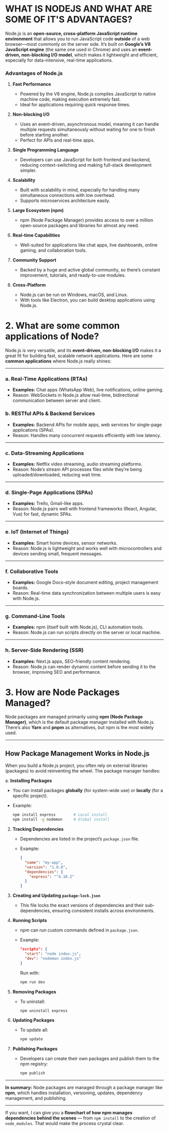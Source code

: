 # WHAT IS NODEJS AND WHAT ARE SOME OF IT'S ADVANTAGES?



Node.js is an **open-source, cross-platform JavaScript runtime environment** that allows you to run JavaScript code **outside** of a web browser—most commonly on the server side.
It’s built on **Google’s V8 JavaScript engine** (the same one used in Chrome) and uses an **event-driven, non-blocking I/O model**, which makes it lightweight and efficient, especially for data-intensive, real-time applications.


### **Advantages of Node.js**


1. **Fast Performance**

   * Powered by the V8 engine, Node.js compiles JavaScript to native machine code, making execution extremely fast.
   * Ideal for applications requiring quick response times.

2. **Non-blocking I/O**

   * Uses an event-driven, asynchronous model, meaning it can handle multiple requests simultaneously without waiting for one to finish before starting another.
   * Perfect for APIs and real-time apps.

3. **Single Programming Language**

   * Developers can use JavaScript for both frontend and backend, reducing context-switching and making full-stack development simpler.

4. **Scalability**

   * Built with scalability in mind, especially for handling many simultaneous connections with low overhead.
   * Supports microservices architecture easily.

5. **Large Ecosystem (npm)**

   * npm (Node Package Manager) provides access to over a million open-source packages and libraries for almost any need.

6. **Real-time Capabilities**

   * Well-suited for applications like chat apps, live dashboards, online gaming, and collaboration tools.

7. **Community Support**

   * Backed by a huge and active global community, so there’s constant improvement, tutorials, and ready-to-use modules.

8. **Cross-Platform**

   * Node.js can be run on Windows, macOS, and Linux.
   * With tools like Electron, you can build desktop applications using Node.js.



# 2. What are some common applications of Node?


   Node.js is very versatile, and its **event-driven, non-blocking I/O** makes it a great fit for building fast, scalable network applications.
Here are some **common applications** where Node.js really shines:

---

### **a. Real-Time Applications (RTAs)**

* **Examples:** Chat apps (WhatsApp Web), live notifications, online gaming.
* Reason: WebSockets in Node.js allow real-time, bidirectional communication between server and client.

### **b. RESTful APIs & Backend Services**

* **Examples:** Backend APIs for mobile apps, web services for single-page applications (SPAs).
* Reason: Handles many concurrent requests efficiently with low latency.

---

### **c. Data-Streaming Applications**

* **Examples:** Netflix video streaming, audio streaming platforms.
* Reason: Node’s stream API processes files while they’re being uploaded/downloaded, reducing wait time.

---

### **d. Single-Page Applications (SPAs)**

* **Examples:** Trello, Gmail-like apps.
* Reason: Node.js pairs well with frontend frameworks (React, Angular, Vue) for fast, dynamic SPAs.

---

### **e. IoT (Internet of Things)**

* **Examples:** Smart home devices, sensor networks.
* Reason: Node.js is lightweight and works well with microcontrollers and devices sending small, frequent messages.

---

### **f. Collaborative Tools**

* **Examples:** Google Docs–style document editing, project management boards.
* Reason: Real-time data synchronization between multiple users is easy with Node.js.

---

### **g. Command-Line Tools**

* **Examples:** npm (itself built with Node.js), CLI automation tools.
* Reason: Node.js can run scripts directly on the server or local machine.

---

### **h. Server-Side Rendering (SSR)**

* **Examples:** Next.js apps, SEO-friendly content rendering.
* Reason: Node.js can render dynamic content before sending it to the browser, improving SEO and performance.


# 3. How are Node Packages Managed?

Node packages are managed primarily using **npm (Node Package Manager)**, which is the default package manager installed with Node.js.
There’s also **Yarn** and **pnpm** as alternatives, but npm is the most widely used.

---

## **How Package Management Works in Node.js**

When you build a Node.js project, you often rely on external libraries (packages) to avoid reinventing the wheel. The package manager handles:

a. **Installing Packages**

   * You can install packages **globally** (for system-wide use) or **locally** (for a specific project).
   * Example:

     ```bash
     npm install express        # Local install
     npm install -g nodemon     # Global install
     ```

2. **Tracking Dependencies**

   * Dependencies are listed in the project’s `package.json` file.
   * Example:

     ```json
     {
       "name": "my-app",
       "version": "1.0.0",
       "dependencies": {
         "express": "^4.18.2"
       }
     }
     ```

3. **Creating and Updating `package-lock.json`**

   * This file locks the exact versions of dependencies and their sub-dependencies, ensuring consistent installs across environments.

4. **Running Scripts**

   * npm can run custom commands defined in `package.json`.
   * Example:

     ```json
     "scripts": {
       "start": "node index.js",
       "dev": "nodemon index.js"
     }
     ```

     Run with:

     ```bash
     npm run dev
     ```

5. **Removing Packages**

   * To uninstall:

     ```bash
     npm uninstall express
     ```

6. **Updating Packages**

   * To update all:

     ```bash
     npm update
     ```

7. **Publishing Packages**

   * Developers can create their own packages and publish them to the npm registry:

     ```bash
     npm publish
     ```

---

**In summary:** Node packages are managed through a package manager like **npm**, which handles installation, versioning, updates, dependency management, and publishing.

---

If you want, I can give you a **flowchart of how npm manages dependencies behind the scenes** — from `npm install` to the creation of `node_modules`. That would make the process crystal clear.




